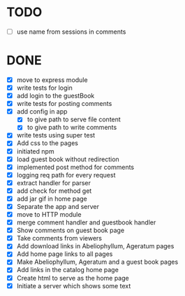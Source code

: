 # TODO

- [ ] use name from sessions in comments

# DONE

- [x] move to express module
- [x] write tests for login
- [x] add login to the guestBook
- [x] write tests for posting comments
- [x] add config in app
  - [x] to give path to serve file content
  - [x] to give path to write comments
- [x] write tests using super test
- [x] Add css to the pages
- [x] initiated npm 
- [x] load guest book without redirection
- [x] implemented post method for comments
- [x] logging req path for every request
- [x] extract handler for parser
- [x] add check for method get
- [x] add jar gif in home page
- [x] Separate the app and server
- [x] move to HTTP module
- [x] merge comment handler and guestbook handler
- [x] Show comments on guest book page
- [x] Take comments from viewers
- [x] Add download links in Abeliophyllum, Ageratum pages
- [x] Add home page links to all pages
- [x] Make Abeliophyllum, Ageratum and a guest book pages
- [x] Add links in the catalog home page
- [x] Create html to serve as the home page
- [x] Initiate a server which shows some text
